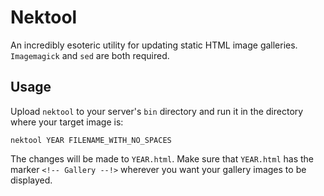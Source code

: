 # Nektool
An incredibly esoteric utility for updating static HTML image galleries. ``Imagemagick`` and ``sed`` are both required.

## Usage
Upload ``nektool`` to your server's ``bin`` directory and run it in the directory where your target image is:

```
nektool YEAR FILENAME_WITH_NO_SPACES
```

The changes will be made to ``YEAR.html``. Make sure that ``YEAR.html`` has the marker ``<!-- Gallery --!>`` wherever you want your gallery images to be displayed.
